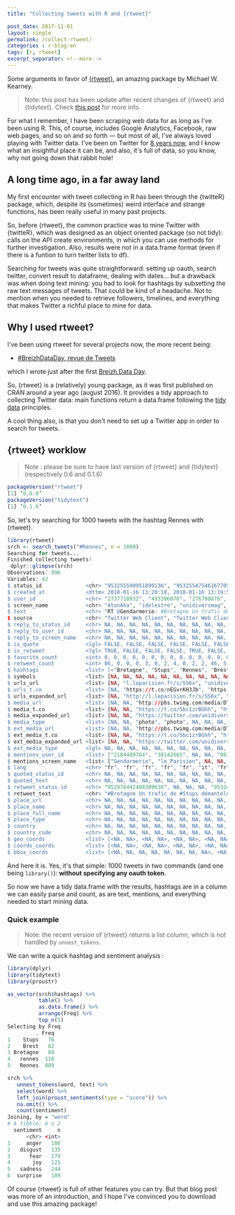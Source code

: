 ```yaml
---
title: "Collecting tweets with R and {rtweet}"

post_date: 2017-11-01
layout: single
permalink: /collect-rtweet/
categories : r-blog-en
tags: [r, rtweet]
excerpt_separator: <!--more-->
---
```


Some arguments in favor of [{rtweet}](https://CRAN.R-project.org/package=rtweet ), an amazing package by Michael W. Kearney. 

<!--more-->

> Note: this post has been update after recent changes of {rtweet} and {tidytext}. Check [this post](http://colinfay.me/rtweet-tidytext/) for more info.

For what I remember, I have been scraping web data for as long as I've been using R. This, of course, includes Google Analytics, Facebook, raw web pages, and so on and so forth — but most of all, I've always loved playing with Twitter data. I've been on Twitter for [8 years now](https://twitter.com/_ColinFay/status/922304944971173888), and I know what an insightful place it can be, and also, it's full of data, so you know, why not going down that rabbit hole! 

## A long time ago, in a far away land

My first encounter with tweet collecting in R has been through the {twitteR} package, which, despite its (sometimes) weird interface and strange functions, has been really useful in many past projects.

So, before {rtweet}, the common practice was to mine Twitter with {twitteR}, which was designed as an object oriented package (so not tidy): calls on the API create environments, in which you can use methods for further investigation. Also, results were not in a data.frame format (even if there is a funtion to turn twitter lists to df). 

Searching for tweets was quite straightforward: setting up oauth, search twitter, convert result to dataframe, dealing with dates... but a drawback was when doing text mining: you had to look for hashtags by subsetting the raw text messages of tweets. That could be kind of a headache. Not to mention when you needed to retrieve followers, timelines, and everything that makes Twitter a richful place to mine for data. 

## Why I used rtweet? 

I've been using rtweet for several projects now, the more recent being: 

+ [#BreizhDataDay, revue de Tweets](http://breizhdataclub.org/breizhdataday-revue-de-tweets/) 

which I wrote just after the first [Breizh Data Day](https://breizhdataday.github.io/). 

So, {rtweet} is a (relatively) young package, as it was first published on CRAN around a year ago (august 2016). It provides a tidy approach to collecting Twitter data: main functions return a data.frame following the [tidy data](http://vita.had.co.nz/papers/tidy-data.html) principles.

A cool thing also, is that you don't need to set up a Twitter app in order to search for tweets.

## {rtweet} worklow

> Note : please be sure to have last version of {rtweet} and {tidytext} (respectively 0.6 and 0.1.6)

```r
packageVersion("rtweet")
[1] ‘0.6.0’
packageVersion("tidytext")
[1] ‘0.1.6’
```

So, let's try searching for 1000 tweets with the hashtag Rennes with {rtweet}.

```r
library(rtweet)
srch <- search_tweets("#Rennes", n = 1000)
Searching for tweets...
Finished collecting tweets!
 dplyr::glimpse(srch)
Observations: 996
Variables: 42
$ status_id              <chr> "953255590951899136", "953255475461677056", "953254988632993792", "9532549822157824...
$ created_at             <dttm> 2018-01-16 13:20:18, 2018-01-16 13:19:50, 2018-01-16 13:17:54, 2018-01-16 13:17:53...
$ user_id                <chr> "2737710932", "493396070", "276708676", "824240805158207489", "556902767", "3435794...
$ screen_name            <chr> "AtonAha", "idelestre", "unidiversmag", "Rennes1jour", "M2bliquis", "OMAddictFR", "...
$ text                   <chr> "RT @Gendarmerie: #Bretagne Un trafic de #Stups démantelé par la SR de #Rennes et l...
$ source                 <chr> "Twitter Web Client", "Twitter Web Client", "social unidivers", "Rennes", "Twitter ...
$ reply_to_status_id     <chr> NA, NA, NA, NA, NA, NA, NA, NA, NA, NA, NA, NA, NA, NA, NA, NA, NA, NA, NA, NA, NA,...
$ reply_to_user_id       <chr> NA, NA, NA, NA, NA, NA, NA, NA, NA, NA, NA, NA, NA, NA, NA, NA, NA, NA, NA, NA, NA,...
$ reply_to_screen_name   <chr> NA, NA, NA, NA, NA, NA, NA, NA, NA, NA, NA, NA, NA, NA, NA, NA, NA, NA, NA, NA, NA,...
$ is_quote               <lgl> FALSE, FALSE, FALSE, FALSE, FALSE, FALSE, FALSE, FALSE, FALSE, FALSE, FALSE, FALSE,...
$ is_retweet             <lgl> TRUE, FALSE, FALSE, FALSE, TRUE, FALSE, TRUE, TRUE, FALSE, TRUE, FALSE, TRUE, TRUE,...
$ favorite_count         <int> 0, 0, 0, 0, 0, 0, 0, 0, 0, 0, 0, 0, 0, 0, 0, 0, 0, 0, 0, 2, 0, 0, 0, 3, 0, 0, 0, 0,...
$ retweet_count          <int> 86, 0, 0, 0, 3, 0, 2, 4, 0, 2, 2, 46, 5, 46, 0, 46, 46, 46, 46, 1, 1, 7, 10, 0, 46,...
$ hashtags               <list> [<"Bretagne", "Stups", "Rennes", "Brest">, <"startup", "Rennes">, <"QUAND", "Renne...
$ symbols                <list> [NA, NA, NA, NA, NA, NA, NA, NA, NA, NA, NA, NA, NA, NA, NA, NA, NA, NA, NA, NA, N...
$ urls_url               <list> [NA, "l.leparisien.fr/s/SS6x", "unidivers.fr/quand-dieu-app…", "unidivers.fr/quand...
$ urls_t.co              <list> [NA, "https://t.co/nEGvrKH3Jb", "https://t.co/QBVUlmd4DW", "https://t.co/rGPIycM8X...
$ urls_expanded_url      <list> [NA, "http://l.leparisien.fr/s/SS6x", "https://www.unidivers.fr/quand-dieu-apprena...
$ media_url              <list> [NA, NA, "http://pbs.twimg.com/media/DTqkW5sXcAEltYO.jpg", "http://pbs.twimg.com/m...
$ media_t.co             <list> [NA, NA, "https://t.co/5bc1zrBGhh", "https://t.co/ztCCVEnvHO", NA, NA, NA, NA, NA,...
$ media_expanded_url     <list> [NA, NA, "https://twitter.com/unidiversmag/status/953254988632993792/photo/1", "ht...
$ media_type             <list> [NA, NA, "photo", "photo", NA, NA, NA, NA, NA, NA, NA, NA, NA, NA, NA, NA, NA, NA,...
$ ext_media_url          <list> [NA, NA, "http://pbs.twimg.com/media/DTqkW5sXcAEltYO.jpg", "http://pbs.twimg.com/m...
$ ext_media_t.co         <list> [NA, NA, "https://t.co/5bc1zrBGhh", "https://t.co/ztCCVEnvHO", NA, NA, NA, NA, NA,...
$ ext_media_expanded_url <list> [NA, NA, "https://twitter.com/unidiversmag/status/953254988632993792/photo/1", "ht...
$ ext_media_type         <lgl> NA, NA, NA, NA, NA, NA, NA, NA, NA, NA, NA, NA, NA, NA, NA, NA, NA, NA, NA, NA, NA,...
$ mentions_user_id       <list> ["2184489764", "38142665", NA, NA, "863015893433028608", NA, "2273783713", "251269...
$ mentions_screen_name   <list> ["Gendarmerie", "le_Parisien", NA, NA, "3508CentreNord", NA, "Skillo1989", "ren_mu...
$ lang                   <chr> "fr", "fr", "fr", "fr", "fr", "it", "fr", "fr", "fr", "fr", "fr", "fr", "fr", "fr",...
$ quoted_status_id       <chr> NA, NA, NA, NA, NA, NA, NA, NA, NA, NA, NA, NA, NA, NA, NA, NA, NA, NA, NA, NA, NA,...
$ quoted_text            <chr> NA, NA, NA, NA, NA, NA, NA, NA, NA, NA, NA, NA, NA, NA, NA, NA, NA, NA, NA, NA, NA,...
$ retweet_status_id      <chr> "952976442488389636", NA, NA, NA, "953248780085874688", NA, "953253824545873920", "...
$ retweet_text           <chr> "#Bretagne Un trafic de #Stups démantelé par la SR de #Rennes et la BR de #Brest : ...
$ place_url              <chr> NA, NA, NA, NA, NA, NA, NA, NA, NA, NA, NA, NA, NA, NA, NA, NA, NA, NA, NA, NA, NA,...
$ place_name             <chr> NA, NA, NA, NA, NA, NA, NA, NA, NA, NA, NA, NA, NA, NA, NA, NA, NA, NA, NA, NA, NA,...
$ place_full_name        <chr> NA, NA, NA, NA, NA, NA, NA, NA, NA, NA, NA, NA, NA, NA, NA, NA, NA, NA, NA, NA, NA,...
$ place_type             <chr> NA, NA, NA, NA, NA, NA, NA, NA, NA, NA, NA, NA, NA, NA, NA, NA, NA, NA, NA, NA, NA,...
$ country                <chr> NA, NA, NA, NA, NA, NA, NA, NA, NA, NA, NA, NA, NA, NA, NA, NA, NA, NA, NA, NA, NA,...
$ country_code           <chr> NA, NA, NA, NA, NA, NA, NA, NA, NA, NA, NA, NA, NA, NA, NA, NA, NA, NA, NA, NA, NA,...
$ geo_coords             <list> [<NA, NA>, <NA, NA>, <NA, NA>, <NA, NA>, <NA, NA>, <NA, NA>, <NA, NA>, <NA, NA>, <...
$ coords_coords          <list> [<NA, NA>, <NA, NA>, <NA, NA>, <NA, NA>, <NA, NA>, <NA, NA>, <NA, NA>, <NA, NA>, <...
$ bbox_coords            <list> [<NA, NA, NA, NA, NA, NA, NA, NA>, <NA, NA, NA, NA, NA, NA, NA, NA>, <NA, NA, NA, ...
```

And here it is. Yes, it's that simple: 1000 tweets in two commands (and one being `library()`): __without specifying any oauth token__. 

So now we have a tidy data.frame with the results, hashtags are in a column we can easily parse and count, as are text, mentions, and everything needed to start mining data. 

### Quick example

> Note: the recent version of {rtweet} returns a list column, which is not handled by `unnest_tokens`. 

We can write a quick hashtag and sentiment analysis : 

```r
library(dplyr)
library(tidytext)
library(proustr)

as_vector(srch$hashtags) %>% 
          table() %>% 
          as.data.frame() %>% 
          arrange(Freq) %>% 
          top_n(5)
Selecting by Freq
         . Freq
1    Stups   76
2    Brest   82
3 Bretagne   88
4   rennes  116
5   Rennes  889

srch %>% 
   unnest_tokens(word, text) %>%
   select(word) %>%
   left_join(proust_sentiments(type = "score")) %>%
   na.omit() %>%
   count(sentiment)
Joining, by = "word"
# A tibble: 6 x 2
  sentiment     n
      <chr> <int>
1     anger   186
2   disgust   135
3      fear   279
4       joy   125
5   sadness   244
6  surprise   189
```

Of course {rtweet} is full of other features you can try. But that blog post was more of an introduction, and I hope I've convinced you to download and use this amazing package!
